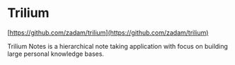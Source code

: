 # Trilium

[https://github.com/zadam/trilium](https://github.com/zadam/trilium)

Trilium Notes is a hierarchical note taking application with focus on building large personal knowledge bases.
